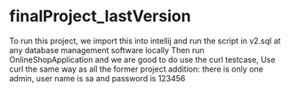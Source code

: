 # finalProject_lastVersion
To run this project, we import this into intellij
and run the script in v2.sql at any database management software locally 
Then run OnlineShopApplication
and we are good to do use the curl testcase, Use curl the same way as all the former project
addition: there is only one admin, user name is sa and password is 123456
